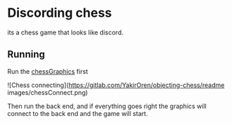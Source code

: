 # Discording chess
its a chess game that looks like discord.
## Running

Run the [chessGraphics](https://pip.pypa.io/en/stable/) first 

![Chess connecting](https://gitlab.com/YakirOren/objecting-chess/readme images/chessConnect.png)

Then run the back end, and if everything goes right the graphics will connect to the back end and the game will start.




## 

